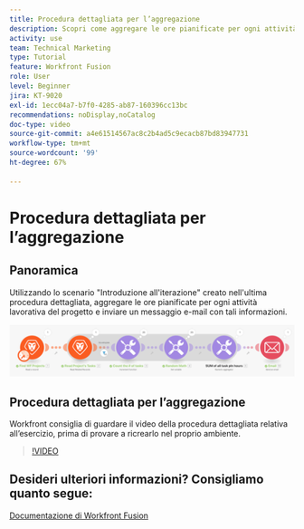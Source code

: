 ```yaml
---
title: Procedura dettagliata per l’aggregazione
description: Scopri come aggregare le ore pianificate per ogni attività lavorativa in un progetto e inviarti un’e-mail con tali informazioni, tutto incluso in  [!DNL Adobe Workfront Fusion].
activity: use
team: Technical Marketing
type: Tutorial
feature: Workfront Fusion
role: User
level: Beginner
jira: KT-9020
exl-id: 1ecc04a7-b7f0-4285-ab87-160396cc13bc
recommendations: noDisplay,noCatalog
doc-type: video
source-git-commit: a4e61514567ac8c2b4ad5c9ecacb87bd83947731
workflow-type: tm+mt
source-wordcount: '99'
ht-degree: 67%

---
```


# Procedura dettagliata per l’aggregazione

## Panoramica

Utilizzando lo scenario &quot;Introduzione all&#39;iterazione&quot; creato nell&#39;ultima procedura dettagliata, aggregare le ore pianificate per ogni attività lavorativa del progetto e inviare un messaggio e-mail con tali informazioni.

![Immagine dello scenario Fusion](assets/iteration-and-aggregation-2.png)

## Procedura dettagliata per l’aggregazione

Workfront consiglia di guardare il video della procedura dettagliata relativa all’esercizio, prima di provare a ricrearlo nel proprio ambiente.

>[!VIDEO](https://video.tv.adobe.com/v/335280/?quality=12&learn=on)



## Desideri ulteriori informazioni? Consigliamo quanto segue:

[Documentazione di Workfront Fusion](https://experienceleague.adobe.com/docs/workfront/using/adobe-workfront-fusion/workfront-fusion-2.html?lang=it)
